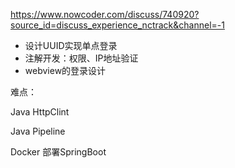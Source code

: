 https://www.nowcoder.com/discuss/740920?source_id=discuss_experience_nctrack&channel=-1





- 设计UUID实现单点登录
- 注解开发：权限、IP地址验证
- webview的登录设计



难点：

Java HttpClint

Java Pipeline

Docker 部署SpringBoot
